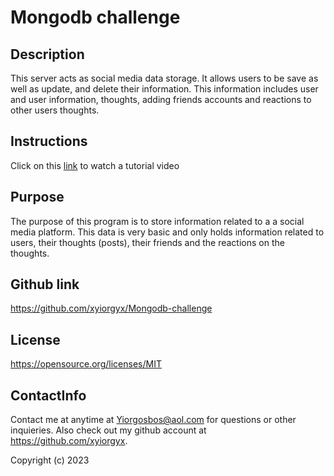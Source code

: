 # Mongodb challenge
 
## Description
This server acts as social media data storage. It allows users to be save as well as update, and delete their information. This information includes user and user information, thoughts, adding friends accounts and reactions to other users thoughts.

## Instructions

Click on this [link](https://drive.google.com/file/d/1ccoKvJIRDcwMrwK0W2xsTbFEL0fvKXJD/view) to watch a tutorial video

## Purpose

The purpose of this program is to store information related to a a social media platform. This data is very basic and only holds information related to users, their thoughts (posts), their friends and the reactions on the thoughts.

## Github link
https://github.com/xyiorgyx/Mongodb-challenge

## License
https://opensource.org/licenses/MIT 

## ContactInfo

Contact me at anytime at Yiorgosbos@aol.com for questions or other inquieries. Also check out my github account at https://github.com/xyiorgyx.

Copyright (c) 2023
